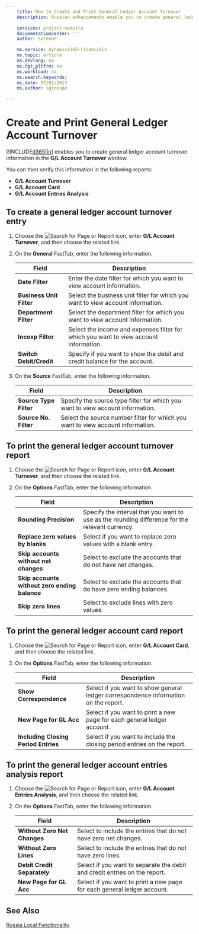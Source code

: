 ```yaml
---
    title: How to Create and Print General Ledger Account Turnover
    description: Russian enhancements enable you to create general ledger account turnover information in the **G/L Account Turnover** window.

    services: project-madeira 
    documentationcenter: ''
    author: SorenGP

    ms.service: dynamics365-financials
    ms.topic: article
    ms.devlang: na
    ms.tgt_pltfrm: na
    ms.workload: na
    ms.search.keywords:
    ms.date: 07/01/2017
    ms.author: sgroespe

---
```

# Create and Print General Ledger Account Turnover
[!INCLUDE[d365fin](../../includes/d365fin_md.md)] enables you to create general ledger account turnover information in the **G/L Account Turnover** window.  

 You can then verify this information in the following reports:  

- **G/L Account Turnover**  
- **G/L Account Card**  
- **G/L Account Entries Analysis**  

## To create a general ledger account turnover entry  

1.  Choose the ![Search for Page or Report](../../media/ui-search/search_small.png "Search for Page or Report icon") icon, enter **G/L Account Turnover**, and then choose the related link.  
2.  On the **General** FastTab, enter the following information.  

    |Field|Description|  
    |---------------------------------|---------------------------------------|  
    |**Date Filter**|Enter the date filter for which you want to view account information.|  
    |**Business Unit Filter**|Select the business unit filter for which you want to view account information.|  
    |**Department Filter**|Select the department filter for which you want to view account information.|  
    |**Incexp Filter**|Select the income and expenses filter for which you want to view account information.|  
    |**Switch Debit/Credit**|Specify if you want to show the debit and credit balance for the account.|  

3. On the **Source** FastTab, enter the following information.  

    |Field|Description|  
    |---------------------------------|---------------------------------------|  
    |**Source Type Filter**|Specify the source type filter for which you want to view account information.|  
    |**Source No. Filter**|Select the source number filter for which you want to view account information.|  

## To print the general ledger account turnover report  

1.  Choose the ![Search for Page or Report](../../media/ui-search/search_small.png "Search for Page or Report icon") icon, enter **G/L Account Turnover**, and then choose the related link.  
2.  On the **Options** FastTab, enter the following information.  

    |Field|Description|  
    |---------------------------------|---------------------------------------|  
    |**Rounding Precision**|Specify the interval that you want to use as the rounding difference for the relevant currency.|  
    |**Replace zero values by blanks**|Select if you want to replace zero values with a blank entry.|  
    |**Skip accounts without net changes**|Select to exclude the accounts that do not have net changes.|  
    |**Skip accounts without zero ending balance**|Select to exclude the accounts that do have zero ending balances.|  
    |**Skip zero lines**|Select to exclude lines with zero values.|  

## To print the general ledger account card report  

1.  Choose the ![Search for Page or Report](../../media/ui-search/search_small.png "Search for Page or Report icon") icon, enter **G/L Account Card**, and then choose the related link.  
2.  On the **Options** FastTab, enter the following information.  

    |Field|Description|  
    |---------------------------------|---------------------------------------|  
    |**Show Correspondence**|Select if you want to show general ledger correspondence information on the report.|  
    |**New Page for GL Acc**|Select if you want to print a new page for each general ledger account.|  
    |**Including Closing Period Entries**|Select if you want to include the closing period entries on the report.|  

## To print the general ledger account entries analysis report  

1.  Choose the ![Search for Page or Report](../../media/ui-search/search_small.png "Search for Page or Report icon") icon, enter **G/L Account Entries Analysis**, and then choose the related link.  
2.  On the **Options** FastTab, enter the following information.  

    |Field|Description|  
    |---------------------------------|---------------------------------------|  
    |**Without Zero Net Changes**|Select to include the entries that do not have zero net changes.|  
    |**Without Zero Lines**|Select to include the entries that do not have zero lines.|  
    |**Debit Credit Separately**|Select if you want to separate the debit and credit entries on the report.|  
    |**New Page for GL Acc**|Select if you want to print a new page for each general ledger account.|  

## See Also  
[Russia Local Functionality](russia-local-functionality.md)
